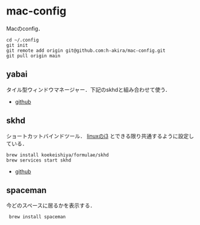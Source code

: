 # mac-config
Macのconfig．
```
cd ~/.config
git init
git remote add origin git@github.com:h-akira/mac-config.git
git pull origin main
```
## yabai
タイル型ウィンドウマネージャー．下記のskhdと組み合わせて使う．
- [github](https://github.com/koekeishiya/yabai)

## skhd
ショートカットバインドツール．
[linuxのi3](https://github.com/h-akira/linux-config)
とできる限り共通するように設定している．
```
brew install koekeishiya/formulae/skhd
brew services start skhd
```
- [github](https://github.com/koekeishiya/skhd)



## spaceman
今どのスペースに居るかを表示する．
```
 brew install spaceman
```
